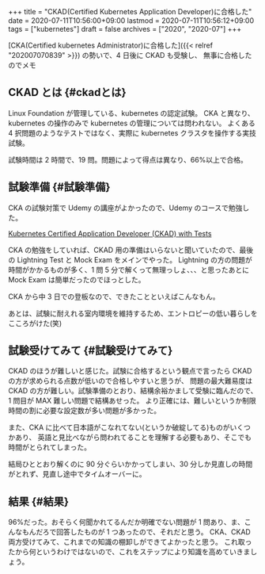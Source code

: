 +++
title = "CKAD(Certified Kubernetes Application Developer)に合格した"
date = 2020-07-11T10:56:00+09:00
lastmod = 2020-07-11T10:56:12+09:00
tags = ["kubernetes"]
draft = false
archives = ["2020", "2020-07"]
+++

[CKA(Certified kubernetes Administrator)に合格した]({{< relref "202007070839" >}}) の勢いで、4 日後に CKAD も受験し、
無事に合格したのでメモ

## CKAD とは {#ckadとは}

Linux Foundation が管理している、kubernetes の認定試験。
CKA と異なり、kubernetes の操作のみで kubernetes の管理については問われない。
よくある 4 択問題のようなテストではなく、実際に kubernetes クラスタを操作する実技試験。

試験時間は 2 時間で、19 問。問題によって得点は異なり、66%以上で合格。

## 試験準備 {#試験準備}

CKA の試験対策で Udemy の講座がよかったので、Udemy のコースで勉強した。

[Kubernetes Certified Application Developer (CKAD) with Tests](https://px.a8.net/svt/ejp?a8mat=3BHUM0+C6720I+3L4M+BW8O2&a8ejpredirect=https%3A%2F%2Fwww.udemy.com%2Fcourse%2Fcertified-kubernetes-application-developer%2F)

CKA の勉強をしていれば、CKAD 用の準備はいらないと聞いていたので、最後の Lightning Test と Mock Exam をメインでやった。
Lightning の方の問題が時間がかかるものが多く、1 問 5 分で解くって無理っしょ、、、と思ったあとに Mock Exam は簡単だったのでほっとした。

CKA から中 3 日での登板なので、できたことといえばこんなもん。

あとは、試験に耐えれる室内環境を維持するため、エントロピーの低い暮らしをこころがけた(笑)

## 試験受けてみて {#試験受けてみて}

CKAD のほうが難しいと感じた。試験に合格するという観点で言ったら CKAD の方が求められる点数が低いので合格しやすいと思うが、
問題の最大難易度は CKAD の方が難しい。試験準備のとおり、結構余裕かまして受験に臨んだので、1 問目が MAX 難しい問題で結構あせった。
より正確には、難しいというか制限時間の割に必要な設定数が多い問題が多かった。

また、CKA に比べて日本語がこなれてない(というか破綻してる)ものがいくつかあり、
英語と見比べながら問われてることを理解する必要もあり、そこでも時間がとられてしまった。

結局ひととおり解くのに 90 分ぐらいかかってしまい、30 分しか見直しの時間がとれず、見直し途中でタイムオーバーに。

## 結果 {#結果}

96%だった。おそらく何聞かれてるんだか明確でない問題が 1 問あり、ま、こんなもんだろで回答したものが 1 つあったので、それだと思う。
CKA、CKAD 両方受けてみて、これまでの知識の棚卸しができてよかったと思う。
これ取ったから何というわけではないので、これをステップにより知識を高めていきましょう。
